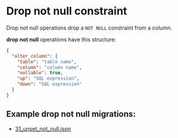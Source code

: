 # Drop not null constraint

Drop not null operations drop a `NOT NULL` constraint from a column.

**drop not null** operations have this structure:

```json
{
  "alter_column": {
    "table": "table name",
    "column": "column name",
    "nullable": true,
    "up": "SQL expression",
    "down": "SQL expression"
  }
}
```

## Example **drop not null** migrations:

- [31_unset_not_null.json](../../../examples/31_unset_not_null.json)
